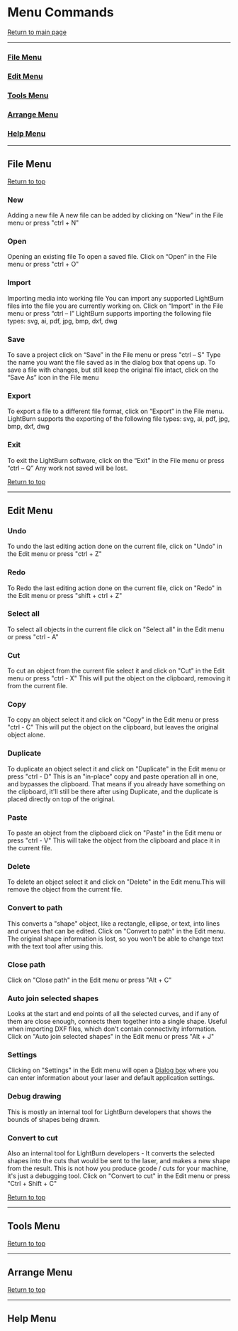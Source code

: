 
<a name="MenuCommands"></a>
# Menu Commands
[Return to main page](README.md)

----------------------------------

### [File Menu](#FileMenu)
### [Edit Menu](#EditMenu)
### [Tools Menu](#ToolsMenu)
### [Arrange Menu](#ArrangeMenu)
### [Help Menu](#HelpMenu)


----------------------------------------------

<a name="FileMenu"></a>
## File Menu 
[Return to top](#MenuCommands)

### New
Adding a new file
A new file can be added by clicking on “New” in the File menu
or press "ctrl + N"

### Open
Opening an existing file
To open a saved file. Click on “Open” in the File menu or
press "ctrl + O"

### Import
Importing media into working file
You can import any supported LightBurn files into the file you are
currently working on. Click on “Import” in the File menu
or press “ctrl – I” LightBurn supports importing the following file types:
svg, ai, pdf, jpg, bmp, dxf, dwg

### Save
To save a project click on “Save” in the File menu or press "ctrl – S" Type the name
you want the file saved as in the dialog box that opens up. To save a file
with changes, but still keep the original file intact, click on the “Save As”
icon in the File menu

### Export
To export a file to a different file format, click on “Export” in the
File menu. LightBurn supports the exporting of the following file types:
svg, ai, pdf, jpg, bmp, dxf, dwg

### Exit 
To exit the LightBurn software, click on the “Exit" in the File
menu or press “ctrl – Q” Any work not saved will be lost.

[Return to top](#MenuCommands)

----------------------------------
<a name="EditMenu"></a>
## Edit Menu

### Undo
To undo the last editing action done on the current file, click on "Undo" in the Edit menu or press "ctrl + Z"
### Redo
To Redo the last editing action done on the current file, click on "Redo" in the Edit menu or press "shift + ctrl + Z"
### Select all
To select all objects in the current file click on "Select all" in the Edit menu or press "ctrl - A"
### Cut
To cut an object from the current file select it and click on "Cut" in the Edit menu or press "ctrl - X" This will put the object on the clipboard, removing it from the current file.
### Copy
To copy an object select it and click on "Copy" in the Edit menu or press "ctrl - C" This will put the object on the clipboard, but leaves the original object alone.
### Duplicate
To duplicate an object select it and click on "Duplicate" in the Edit menu or press "ctrl - D" This is an "in-place" copy and paste operation all in one, and bypasses the clipboard.
That means if you already have something on the clipboard, it'll still be there after using Duplicate, and the duplicate is placed directly on top of the original.
### Paste
To paste an object from the clipboard click on "Paste" in the Edit menu or press "ctrl - V" This will take the object from the clipboard and place it in the current file.
### Delete
To delete an object select it and click on "Delete" in the Edit menu.This will remove the object from the current file.
### Convert to path
This converts a "shape" object, like a rectangle, ellipse, or text, into lines and curves that can be edited. Click on "Convert to path" in the Edit menu. The original shape information is lost, so you won't be able to change text with the text tool after using this.
### Close path 
Click on "Close path" in the Edit menu or press "Alt + C"
### Auto join selected shapes
Looks at the start and end points of all the selected curves, and if any of them are close enough, connects them together into a single shape.
Useful when importing DXF files, which don't contain connectivity information. Click on "Auto join selected shapes" in the Edit menu or press "Alt + J"
### Settings
Clicking on "Settings" in the Edit menu will open a [Dialog box](Settings.md) where you can enter information about your laser and default application settings.
### Debug drawing
This is mostly an internal tool for LightBurn developers that shows the bounds of shapes being drawn.
### Convert to cut
Also an internal tool for LightBurn developers - It converts the selected shapes into the cuts that would be sent to the laser, and makes a new shape from the result.
This is not how you produce gcode / cuts for your machine, it's just a debugging tool. Click on "Convert to cut" in the Edit menu or press "Ctrl + Shift + C"

[Return to top](#MenuCommands)

----------------------------------
<a name="ToolsMenu"></a>
## Tools Menu

[Return to top](#MenuCommands)

----------------------------------
<a name="ArrangeMenu"></a>
## Arrange Menu
[Return to top](#MenuCommands)

----------------------------------
<a name="HelpMenu"></a>
## Help Menu
